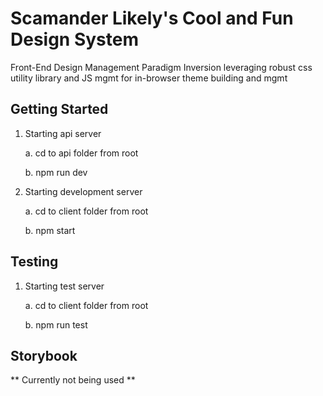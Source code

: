 # Scamander Likely's Cool and Fun Design System
Front-End Design Management Paradigm Inversion leveraging robust css utility library and JS mgmt for in-browser theme building and mgmt

## Getting Started

1. Starting api server

     a. cd to api folder from root
     
     b. npm run dev
     
2. Starting development server

     a. cd to client folder from root
     
     b. npm start

## Testing

1. Starting test server

     a. cd to client folder from root
     
     b. npm run test
     
## Storybook

** Currently not being used **

